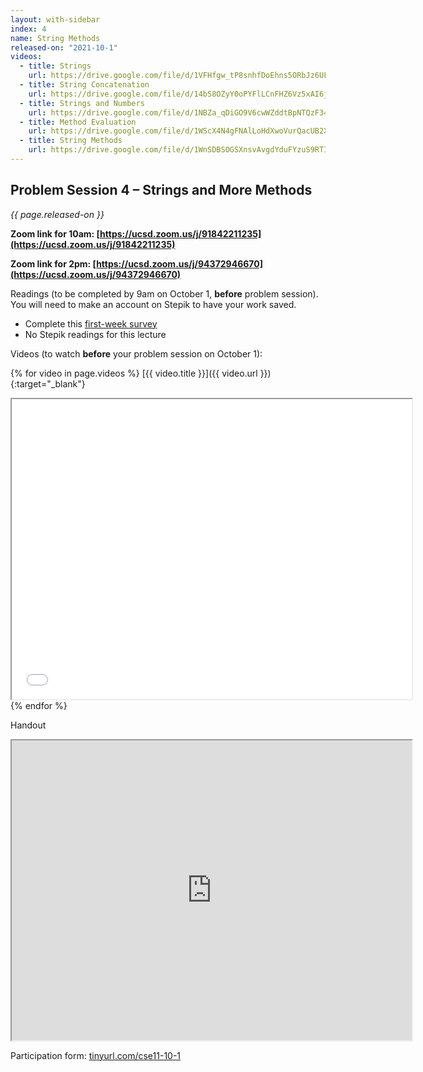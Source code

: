 ```yaml
---
layout: with-sidebar
index: 4
name: String Methods
released-on: "2021-10-1"
videos:
  - title: Strings
    url: https://drive.google.com/file/d/1VFHfgw_tP8snhfDoEhns5ORbJz6UFeDw
  - title: String Concatenation
    url: https://drive.google.com/file/d/14bS8OZyY0oPYFlLCnFHZ6Vz5xAI6jzE8    
  - title: Strings and Numbers
    url: https://drive.google.com/file/d/1NBZa_qDiGO9V6cwWZddtBpNTQzF348oL
  - title: Method Evaluation
    url: https://drive.google.com/file/d/1WScX4N4gFNAlLoHdXwoVurQacUB2X2JF
  - title: String Methods
    url: https://drive.google.com/file/d/1WnSDBSOGSXnsvAvgdYduFYzuS9RTIscK
---
```


## Problem Session 4 – Strings and More Methods 

_{{ page.released-on }}_

**Zoom link for 10am: [https://ucsd.zoom.us/j/91842211235](https://ucsd.zoom.us/j/91842211235)**

**Zoom link for 2pm: [https://ucsd.zoom.us/j/94372946670](https://ucsd.zoom.us/j/94372946670)**

Readings (to be completed by 9am on October 1, **before** problem session). You will
need to make an account on Stepik to have your work saved.
- Complete this [first-week survey](https://docs.google.com/forms/d/e/1FAIpQLSfc8QG4cKGFhVJKq6mp8oiQ_Y9OoBECcdQ-Bn_19phjDCzrqw/viewform)
- No Stepik readings for this lecture

Videos (to watch **before** your problem session on October 1):

{% for video in page.videos %}
[{{ video.title }}]({{ video.url }}){:target="_blank"}

<iframe src="{{ video.url }}/preview" width="640" height="480" allow="autoplay"></iframe>
{% endfor %}

Handout

<iframe src="https://drive.google.com/file/d/19EXeiLZd_PUzS5MPF3gvlBpzMD71t1hr/preview" width="640" height="480" allow="autoplay"></iframe>

Participation form: [tinyurl.com/cse11-10-1](tinyurl.com/cse11-10-1)